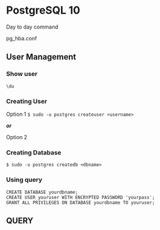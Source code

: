 # PostgreSQL 10

Day to day command

pg_hba.conf

## User Management

### Show user
``` \du ```


### Creating User
Option 1
``` $ sudo -u postgres createuser <username> ```

***or***

Option 2

### Creating Database
``` $ sudo -u postgres createdb <dbname> ```

### Using query
```
CREATE DATABASE yourdbname;
CREATE USER youruser WITH ENCRYPTED PASSWORD 'yourpass';
GRANT ALL PRIVILEGES ON DATABASE yourdbname TO youruser;
```

## QUERY

